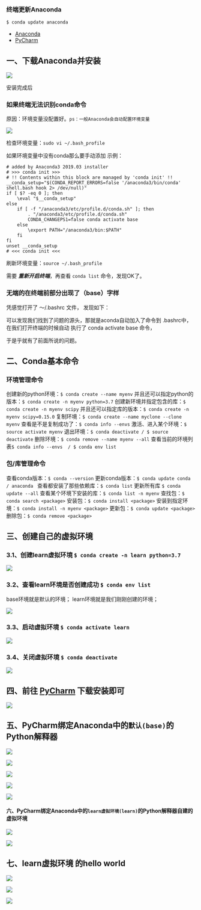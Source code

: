



### 终端更新Anaconda

```bash
$ conda update anaconda
```





* [Anaconda](https://www.anaconda.com)
* [PyCharm](https://www.jetbrains.com/pycharm/download/#section=mac)

## 一、下载Anaconda并安装

![](https://upload-images.jianshu.io/upload_images/1859399-8911afe6d78e38ab.png?imageMogr2/auto-orient/strip%7CimageView2/2/w/1240)


安装完成后
### 如果终端无法识别conda命令
原因：环境变量没配置好。`ps：一般Anaconda会自动配置环境变量`

![](https://upload-images.jianshu.io/upload_images/1859399-05c532ed3f0bbe9c.png?imageMogr2/auto-orient/strip%7CimageView2/2/w/1240)


检查环境变量：`sudo vi ~/.bash_profile`

如果环境变量中没有conda那么要手动添加
示例：
```
# added by Anaconda3 2019.03 installer
# >>> conda init >>>
# !! Contents within this block are managed by 'conda init' !!
__conda_setup="$(CONDA_REPORT_ERRORS=false '/anaconda3/bin/conda' shell.bash hook 2> /dev/null)"
if [ $? -eq 0 ]; then
    \eval "$__conda_setup"
else
    if [ -f "/anaconda3/etc/profile.d/conda.sh" ]; then
        . "/anaconda3/etc/profile.d/conda.sh"
        CONDA_CHANGEPS1=false conda activate base
    else
        \export PATH="/anaconda3/bin:$PATH"
    fi
fi
unset __conda_setup
# <<< conda init <<<
```

刷新环境变量：`source ~/.bash_profile`

需要 ***重新开启终端***，再查看 `conda list` 命令，发现OK了。


###  无端的在终端前部分出现了（base）字样
凭感觉打开了   ～/.bashrc 文件， 发现如下：

可以发现我们找到了问题的源头，那就是aconda自动加入了命令到 .bashrc中，  在我们打开终端的时候自动 执行了   conda  activate base 命令，

于是乎就有了前面所说的问题。

## 二、Conda基本命令
### 环境管理命令
创建新的python环境：`$ conda create --name myenv`
并且还可以指定python的版本：`$ conda create -n myenv python=3.7`
创建新环境并指定包含的库：`$ conda create -n myenv scipy`
并且还可以指定库的版本：`$ conda create -n myenv scipy=0.15.0`
复制环境：`$ conda create --name myclone --clone myenv`
查看是不是复制成功了：`$ conda info --envs`
激活、进入某个环境：`$ source activate myenv`
退出环境：`$ conda deactivate / $ source deactivate`
删除环境：`$ conda remove --name myenv --all`
查看当前的环境列表`$ conda info --envs  / $ conda env list`

### 包/库管理命令
查看conda版本：`$ conda --version`
更新conda版本：`$ conda update conda / anaconda `
查看都安装了那些依赖库：`$ conda list`
更新所有库 `$ conda update --all`
查看某个环境下安装的库：`$ conda list -n myenv`
查找包：`$ conda search <package>`
安装包：`$ conda install <package>`
安装到指定环境：`$ conda install -n myenv <package>`
更新包：`$ conda update <package>`
删除包：`$ conda remove <package>`


## 三、创建自己的虚拟环境

### 3.1、创建learn虚拟环境 `$ conda create -n learn python=3.7`

![](https://upload-images.jianshu.io/upload_images/1859399-47c43588f3e4484e.png?imageMogr2/auto-orient/strip%7CimageView2/2/w/1240)

### 3.2、查看learn环境是否创建成功 `$ conda env list`

base环境就是默认的环境；
learn环境就是我们刚刚创建的环境；

![](https://upload-images.jianshu.io/upload_images/1859399-57f0e5182b88746d.png?imageMogr2/auto-orient/strip%7CimageView2/2/w/1240)

### 3.3、启动虚拟环境 `$ conda activate learn`

![](https://upload-images.jianshu.io/upload_images/1859399-19ecf4f23dcac852.png?imageMogr2/auto-orient/strip%7CimageView2/2/w/1240)

### 3.4、关闭虚拟环境 `$ conda deactivate`

![](https://upload-images.jianshu.io/upload_images/1859399-d9313bb102b2f3ad.png?imageMogr2/auto-orient/strip%7CimageView2/2/w/1240)


## 四、前往 [PyCharm](https://www.jetbrains.com/pycharm/download/#section=mac) 下载安装即可


![](https://upload-images.jianshu.io/upload_images/1859399-b1f33406c43d471d.png?imageMogr2/auto-orient/strip%7CimageView2/2/w/1240)


## 五、PyCharm绑定Anaconda中的`默认(base)`的Python解释器

![](https://upload-images.jianshu.io/upload_images/1859399-6ac3e21acbbc285f.png?imageMogr2/auto-orient/strip%7CimageView2/2/w/1240)

![](https://upload-images.jianshu.io/upload_images/1859399-093eff51d758e228.png?imageMogr2/auto-orient/strip%7CimageView2/2/w/1240)

![](https://upload-images.jianshu.io/upload_images/1859399-7825d976a6ccffe7.png?imageMogr2/auto-orient/strip%7CimageView2/2/w/1240)

![](https://upload-images.jianshu.io/upload_images/1859399-bcfd2d85c85be77d.png?imageMogr2/auto-orient/strip%7CimageView2/2/w/1240)

![](https://upload-images.jianshu.io/upload_images/1859399-96240c0dcdc536cb.png?imageMogr2/auto-orient/strip%7CimageView2/2/w/1240)


#### 六、PyCharm绑定Anaconda中的`learn虚拟环境(learn)`的Python解释器自建的虚拟环境

![](https://upload-images.jianshu.io/upload_images/1859399-5ebbdd5555c2ae40.png?imageMogr2/auto-orient/strip%7CimageView2/2/w/1240)

![](https://upload-images.jianshu.io/upload_images/1859399-3fb1a8d4ecee4c0a.png?imageMogr2/auto-orient/strip%7CimageView2/2/w/1240)



## 七、learn虚拟环境 的hello world

![](https://upload-images.jianshu.io/upload_images/1859399-eb5411377736b235.png?imageMogr2/auto-orient/strip%7CimageView2/2/w/1240)


![](https://upload-images.jianshu.io/upload_images/1859399-f9507342331c1c1b.png?imageMogr2/auto-orient/strip%7CimageView2/2/w/1240)

![](https://upload-images.jianshu.io/upload_images/1859399-5df6b148c5b225a8.png?imageMogr2/auto-orient/strip%7CimageView2/2/w/1240)

